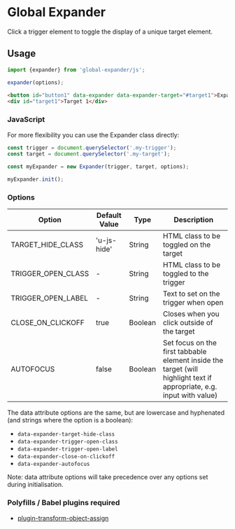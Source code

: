 # Global Expander

Click a trigger element to toggle the display of a unique target element.

## Usage

```javascript
import {expander} from 'global-expander/js';

expander(options);
```

```html
<button id="button1" data-expander data-expander-target="#target1">Expander 1</button>
<div id="target1">Target 1</div>
```

### JavaScript

For more flexibility you can use the Expander class directly:

```javascript
const trigger = document.querySelector('.my-trigger');
const target = document.querySelector('.my-target');

const myExpander = new Expander(trigger, target, options);

myExpander.init();
``` 

### Options

| Option             | Default Value | Type    | Description |
|--------------------|---------------|---------|-----------------------------------------------------------------------------------------------------------------------|
| TARGET_HIDE_CLASS  | 'u-js-hide'   | String  | HTML class to be toggled on the target                                                                                |
| TRIGGER_OPEN_CLASS | -             | String  | HTML class to be toggled to the trigger                                                                               |
| TRIGGER_OPEN_LABEL | -             | String  | Text to set on the trigger when open                                                                                  |
| CLOSE_ON_CLICKOFF  | true          | Boolean | Closes when you click outside of the target                                                                           |
| AUTOFOCUS          | false         | Boolean | Set focus on the first tabbable element inside the target (will highlight text if appropriate, e.g. input with value) |

The data attribute options are the same, but are lowercase and hyphenated (and strings where the option is a boolean):

- `data-expander-target-hide-class`
- `data-expander-trigger-open-class`
- `data-expander-trigger-open-label`
- `data-expander-close-on-clickoff`
- `data-expander-autofocus`

Note: data attribute options will take precedence over any options set during initialisation.

### Polyfills / Babel plugins required

- [plugin-transform-object-assign](https://babeljs.io/docs/en/babel-plugin-transform-object-assign)
